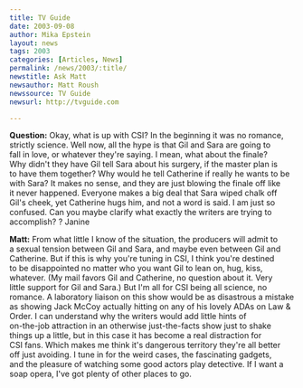 ```yaml
---
title: TV Guide
date: 2003-09-08
author: Mika Epstein
layout: news
tags: 2003
categories: [Articles, News]
permalink: /news/2003/:title/
newstitle: Ask Matt  
newsauthor: Matt Roush  
newssource: TV Guide  
newsurl: http://tvguide.com  

---
```


**Question:** Okay, what is up with CSI? In the beginning it was no romance,  
strictly science. Well now, all the hype is that Gil and Sara are going to  
fall in love, or whatever they're saying. I mean, what about the finale?  
Why didn't they have Gil tell Sara about his surgery, if the master plan is  
to have them together? Why would he tell Catherine if really he wants to be  
with Sara? It makes no sense, and they are just blowing the finale off like  
it never happened. Everyone makes a big deal that Sara wiped chalk off  
Gil's cheek, yet Catherine hugs him, and not a word is said. I am just so  
confused. Can you maybe clarify what exactly the writers are trying to  
accomplish? ? Janine

**Matt:** From what little I know of the situation, the producers will admit to  
a sexual tension between Gil and Sara, and maybe even between Gil and  
Catherine. But if this is why you're tuning in CSI, I think you're destined  
to be disappointed no matter who you want Gil to lean on, hug, kiss,  
whatever. (My mail favors Gil and Catherine, no question about it. Very  
little support for Gil and Sara.) But I'm all for CSI being all science, no  
romance. A laboratory liaison on this show would be as disastrous a mistake  
as showing Jack McCoy actually hitting on any of his lovely ADAs on Law &  
Order. I can understand why the writers would add little hints of  
on-the-job attraction in an otherwise just-the-facts show just to shake  
things up a little, but in this case it has become a real distraction for  
CSI fans. Which makes me think it's dangerous territory they're all better  
off just avoiding. I tune in for the weird cases, the fascinating gadgets,  
and the pleasure of watching some good actors play detective. If I want a  
soap opera, I've got plenty of other places to go.

